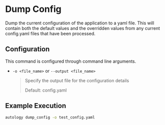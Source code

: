 # Dump Config

Dump the current configuration of the application to a yaml file.  This will contain both the default values and the 
overridden values from any current config.yaml files that have been processed.

## Configuration

This command is configured through command line arguments.

- `-o <file_name>` or `--output <file_name>`

  > Specify the output file for the configuration details
  >
  > Default: config.yaml
  
## Example Execution

```bash
autology dump_config -o test_config.yaml
```
